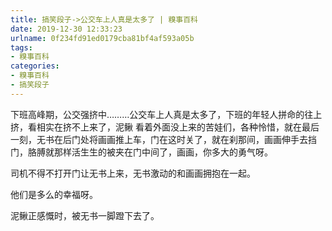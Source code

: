 ```yaml
---
title: 搞笑段子->公交车上人真是太多了 | 糗事百科
date: 2019-12-30 12:33:23
urlname: 0f234fd91ed0179cba81bf4af593a05b
tags: 
- 糗事百科
categories:
- 糗事百科
- 搞笑段子
---
```

下班高峰期，公交强挤中………公交车上人真是太多了，下班的年轻人拼命的往上挤，看相实在挤不上来了，泥鳅 看着外面没上来的苦娃们，各种怜惜，就在最后一刻，无书在后门处将画画推上车，门在这时关了，就在刹那间，画画伸手去挡门，胳膊就那样活生生的被夹在门中间了，画画，你多大的勇气呀。

司机不得不打开门让无书上来，无书激动的和画画拥抱在一起。

他们是多么的幸福呀。

泥鳅正感慨时，被无书一脚蹬下去了。


